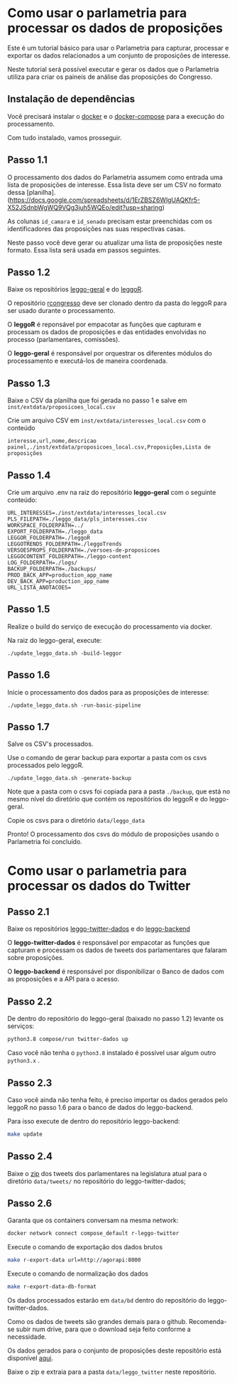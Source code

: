 # Como usar o parlametria para processar os dados de proposições

Este é um tutorial básico para usar o Parlametria para capturar, processar e exportar os dados relacionados a um conjunto de proposições de interesse. 

Neste tutorial será possível executar e gerar os dados que o Parlametria utiliza para criar os paineis de análise das proposições do Congresso.

## Instalação de dependências
Você precisará instalar o [docker](https://docs.docker.com/install/linux/docker-ce/ubuntu/#install-docker-ce) e o [docker-compose](https://docs.docker.com/compose/install/) para a execução do processamento.

Com tudo instalado, vamos prosseguir.

## Passo 1.1

O processamento dos dados do Parlametria assumem como entrada uma lista de proposições de interesse. Essa lista deve ser um CSV no formato dessa [planilha].(https://docs.google.com/spreadsheets/d/1ErZBSZ6WlgUAQKfr5-X52JSdnbWgWQ9VQg3juh5WQEo/edit?usp=sharing)

As colunas `id_camara` e `id_senado` precisam estar preenchidas com os identificadores das proposições nas suas respectivas casas.

Neste passo você deve gerar ou atualizar uma lista de proposições neste formato. Essa lista será usada em passos seguintes.

## Passo 1.2

Baixe os repositórios [leggo-geral](https://github.com/parlametria/leggo-geral) e do [leggoR](https://github.com/parlametria/leggor). 

O repositório [rcongresso](https://github.com/analytics-ufcg/rcongresso) deve ser clonado dentro da pasta do leggoR para ser usado durante o processamento.

O **leggoR** é reponsável por empacotar as funções que capturam e processam os dados de proposições e das entidades envolvidas no processo (parlamentares, comissões).

O **leggo-geral** é responsável por orquestrar os diferentes módulos do processamento e executá-los de maneira coordenada.

## Passo 1.3

Baixe o CSV da planilha que foi gerada no passo 1 e salve em `inst/extdata/proposicoes_local.csv`

Crie um arquivo CSV em `inst/extdata/interesses_local.csv` com o conteúdo

```csv
interesse,url,nome,descricao
painel,./inst/extdata/proposicoes_local.csv,Proposições,Lista de proposições
```

## Passo 1.4

Crie um arquivo .env na raiz do repositório **leggo-geral** com o seguinte conteúdo:

```
URL_INTERESSES=./inst/extdata/interesses_local.csv
PLS_FILEPATH=./leggo_data/pls_interesses.csv
WORKSPACE_FOLDERPATH=../
EXPORT_FOLDERPATH=./leggo_data
LEGGOR_FOLDERPATH=./leggoR
LEGGOTRENDS_FOLDERPATH=./leggoTrends
VERSOESPROPS_FOLDERPATH=./versoes-de-proposicoes
LEGGOCONTENT_FOLDERPATH=./leggo-content
LOG_FOLDERPATH=./logs/
BACKUP_FOLDERPATH=./backups/
PROD_BACK_APP=production_app_name
DEV_BACK_APP=production_app_name
URL_LISTA_ANOTACOES=
```

## Passo 1.5

Realize o build do serviço de execução do processamento via docker.

Na raiz do leggo-geral, execute:
```
./update_leggo_data.sh -build-leggor
```

## Passo 1.6

Inicie o processamento dos dados para as proposições de interesse:

```
./update_leggo_data.sh -run-basic-pipeline
```

## Passo 1.7

Salve os CSV's processados.

Use o comando de gerar backup para exportar a pasta com os csvs processados pelo leggoR.

```
./update_leggo_data.sh -generate-backup
```

Note que a pasta com o csvs foi copiada para a pasta `./backup`, que está no mesmo nível do diretório que contém os repositórios do leggoR e do leggo-geral.

Copie os csvs para o diretório `data/leggo_data`

Pronto! O processamento dos csvs do módulo de proposições usando o Parlametria foi concluído.


# Como usar o parlametria para processar os dados do Twitter

## Passo 2.1

Baixe os repositórios [leggo-twitter-dados](https://github.com/parlametria/leggo-twitter-dados) e do [leggo-backend](https://github.com/parlametria/leggo-backend)

O **leggo-twitter-dados** é responsável por empacotar as funções que capturam e processam os dados de tweets dos parlamentares que falaram sobre proposições.

O **leggo-backend** é responsável por disponibilizar o Banco de dados com as proposições e a API para o acesso.

## Passo 2.2

De dentro do repositório do leggo-geral (baixado no passo 1.2) levante os serviços:

```sh
python3.8 compose/run twitter-dados up
```

Caso você não tenha o `python3.8` instalado é possível usar algum outro `python3.x` .

## Passo 2.3

Caso você ainda não tenha feito, é preciso importar os dados gerados pelo leggoR no passo 1.6 para o banco de dados do leggo-backend.

Para isso execute de dentro do repositório leggo-backend:

```sh
make update
```

## Passo 2.4

Baixe o [zip](https://drive.google.com/file/d/1q0lW1vFrfEppgMG-wGmaxRhnB1JRLyVR/view) dos tweets dos parlamentares na legislatura atual para o diretório `data/tweets/` no repositório do leggo-twitter-dados;


## Passo 2.6


Garanta que os containers conversam na mesma network:
```sh
docker network connect compose_default r-leggo-twitter
```

Execute o comando de exportação dos dados brutos
```sh
make r-export-data url=http://agorapi:8000
```

Execute o comando de normalização dos dados
```sh
make r-export-data-db-format
```

Os dados processados estarão em `data/bd` dentro do repositório do leggo-twitter-dados.

Como os dados de tweets são grandes demais para o github. Recomenda-se subir num drive, para que o download seja feito conforme a necessidade.

Os dados gerados para o conjunto de proposições deste repositório está disponível [aqui](https://drive.google.com/file/d/1ri6pJl0Oy0EjV4YyOePCi8p5kB5OMKPc/view?usp=sharing).

Baixe o zip e extraia para a pasta `data/leggo_twitter` neste repositório.